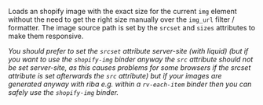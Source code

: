 Loads an shopify image with the exact size for the current `img` element without the need to get the right size manually over the `img_url` filter / formatter. The image source path is set by the `srcset` and `sizes` attributes to make them responsive.

*You should prefer to set the `srcset` attribute server-site (with liquid) (but if you want to use the `shopify-img` binder anyway the `src` attribute should not be set server-site, as this causes problems for some browsers if the srcset attribute is set afterwards the `src` attribute) but if your images are generated anyway with riba e.g. within a `rv-each-item` binder then you can safely use the `shopify-img` binder.*

<rv-bind-content class="pt-3"><template>
<rv-example-tabs handle="shopify-img">
<template type="single-html-file">
<img
  rv-shopify-img="'{{ settings.example_image | img_url: 'master' }}'"
  lazyload="lazy"
  class="img-fluid w-100"
  alt="{{ settings.example_image.alt }}"
/>
</template>
</rv-example-tabs>
</template></rv-bind-content>
